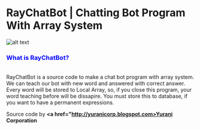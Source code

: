 # RayChatBot | Chatting Bot Program With Array System
![alt text](http://image.prntscr.com/image/9f7c4a7289a047b2817ef72dd84cbb45.png "Tumbnails Code")

<h3><b><font color="blue">What is RayChatBot?</font></h3></b>
<br>
RayChatBot is a source code to make a chat bot program with array system. We can teach our bot with new word and answered with correct answer.
Every word will be stored to Local Array, so, if you close this program, your word teaching before will be dissapire. You must store this to database, if you want to have a permanent expressions.

Source code by <b><a href="http://yuranicorp.blogspot.com>Yurani Corporation</b></a>
